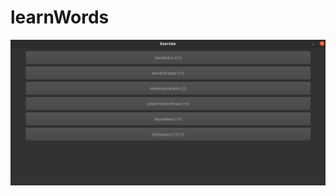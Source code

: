 # learnWords
![alt text](https://github.com/EllainYang/learnWords/blob/main/picturesReadme/main.png?raw=true)
